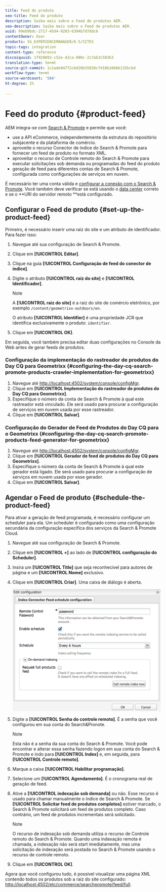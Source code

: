 ```yaml
---
title: Feed do produto
seo-title: Feed do produto
description: Saiba mais sobre o Feed de produtos AEM.
seo-description: Saiba mais sobre o Feed de produtos AEM.
uuid: 99eb9bdc-2717-45d4-9203-6394b7d7ddc6
contentOwner: User
products: SG_EXPERIENCEMANAGER/6.5/SITES
topic-tags: integration
content-type: reference
discoiquuid: 1f920892-c52e-42ca-900c-2c7ab3c503b3
translation-type: tm+mt
source-git-commit: 1c1ade947f2cbd26b35920cfd10b1666b132bcbd
workflow-type: tm+mt
source-wordcount: '584'
ht-degree: 2%

---
```



# Feed do produto {#product-feed}

AEM integra-se com [Search &amp; Promote](https://www.adobe.com/solutions/testing-targeting/searchandpromote.html) e permite que você:

* use a API eCommerce, independentemente da estrutura do repositório subjacente e da plataforma de comércio.
* aproveite o recurso Conector de índice do Search &amp; Promote para fornecer um feed de produto no formato XML.
* aproveitar o recurso de Controle remoto do Search &amp; Promote para executar solicitações sob demanda ou programadas do feed do produto
* geração de feed para diferentes contas de Search &amp; Promote, configurada como configurações de serviços em nuvem.

É necessário ter uma conta válida e [configurar a conexão com o Search &amp; Promote](/help/sites-administering/search-and-promote.md#configuring-the-connection-to-search-promote). Você também deve verificar se está usando o [data center](/help/sites-administering/search-and-promote.md#configuring-the-data-center) correto e se o **URI do servidor remoto **está configurado.

## Configurar o Feed de produto {#set-up-the-product-feed}

Primeiro, é necessário inserir uma raiz do site e um atributo de identificador. Para fazer isso:

1. Navegue até sua configuração de Search &amp; Promote.
1. Clique em **[!UICONTROL Editar]**.
1. Clique na guia **[!UICONTROL Configuração de feed do conector de índice]**.
1. Digite o atributo **[!UICONTROL raiz do site]** e **[!UICONTROL Identificador]**.

   >[!NOTE]
   >
   >A **[!UICONTROL raiz do site]** é a raiz do site de comércio eletrônico, por exemplo `/content/geometrixx-outdoors/en`.
   >
   >O atributo **[!UICONTROL Identifier]** é uma propriedade JCR que identifica exclusivamente o produto: `identifier`.

1. Clique em **[!UICONTROL OK]**.

Em seguida, você também precisa editar duas configurações no Console da Web antes de gerar feeds de produtos.

### Configuração da implementação do rastreador de produtos do Day CQ para Geometrixx {#configuring-the-day-cq-search-promote-products-crawler-implementation-for-geometrixx}

1. Navegue até [http://localhost:4502/system/console/configMgr](http://localhost:4502/system/console/configMgr).
1. Clique em **[!UICONTROL Implementação do rastreador de produtos do Day CQ para Geometrixx]**.
1. Especifique o número da conta de Search &amp; Promote à qual este rastreador está vinculado. Ele será usado para procurar a configuração de serviços em nuvem usada por esse rastreador.
1. Clique em **[!UICONTROL Salvar]**.

### Configuração do Gerador de Feed de Produtos do Day CQ para o Geometrixx {#configuring-the-day-cq-search-promote-products-feed-generator-for-geometrixx}

1. Navegue até [http://localhost:4502/system/console/configMgr](http://localhost:4502/system/console/configMgr).
1. Clique em **[!UICONTROL Gerador de feed de produtos do Day CQ para Geometrixx]**.
1. Especifique o número da conta de Search &amp; Promote à qual este gerador está ligado. Ele será usado para procurar a configuração de serviços em nuvem usada por esse gerador.
1. Clique em **[!UICONTROL Salvar]**.

## Agendar o Feed de produto {#schedule-the-product-feed}

Para ativar a geração de feed programada, é necessário configurar um scheduler para ela.
Um scheduler é configurado como uma configuração secundária da configuração específica dos serviços da Search &amp; Promote Cloud.

1. Navegue até sua configuração de Search &amp; Promote.
1. Clique em **[!UICONTROL +]** ao lado de **[!UICONTROL configuração do Scheduler]**.
1. Insira um **[!UICONTROL Title]** que seja reconhecível para autores de página e um **[!UICONTROL Nome]** exclusivo.
1. Clique em **[!UICONTROL Criar]**. Uma caixa de diálogo é aberta.

   ![chlimage_1-108](assets/chlimage_1-108a.png)

1. Digite a **[!UICONTROL Senha do controle remoto]**. É a senha que você configurou em sua conta do Search&amp;Pronote.

   >[!NOTE]
   >
   >Esta não é a senha da sua conta do Search &amp; Promote. Você pode encontrar e alterar essa senha fazendo logon em sua conta do Search &amp; Promote e indo para **[!UICONTROL Index]** e, em seguida, para **[!UICONTROL Controle remoto]**.

1. Marque a caixa **[!UICONTROL Habilitar programação]**.
1. Selecione um **[!UICONTROL Agendamento]**. É o cronograma real de geração de feed.
1. Ative a **[!UICONTROL indexação sob demanda]** ou não. Esse recurso é usado para chamar manualmente o índice de Search &amp; Promote. Se **[!UICONTROL Solicitar feed de produtos completos]** estiver marcado, o Search &amp; Promote solicitará um feed de produtos completo. Caso contrário, um feed de produtos incrementais será solicitado.

   >[!NOTE]
   >
   >O recurso de indexação sob demanda utiliza o recurso de Controle remoto do Search &amp; Promote. Quando uma indexação remota é chamada, a indexação não será start imediatamente, mas uma solicitação de indexação será postada no Search &amp; Promote usando o recurso de controle remoto.

1. Clique em **[!UICONTROL OK]**.

Agora que você configurou tudo, é possível visualizar uma página XML contendo todos os produtos sob a raiz do site configurado: [http://localhost:4502/etc/commerce/searchpromote/feed/full](http://localhost:4502/etc/commerce/searchpromote/feed/full).
